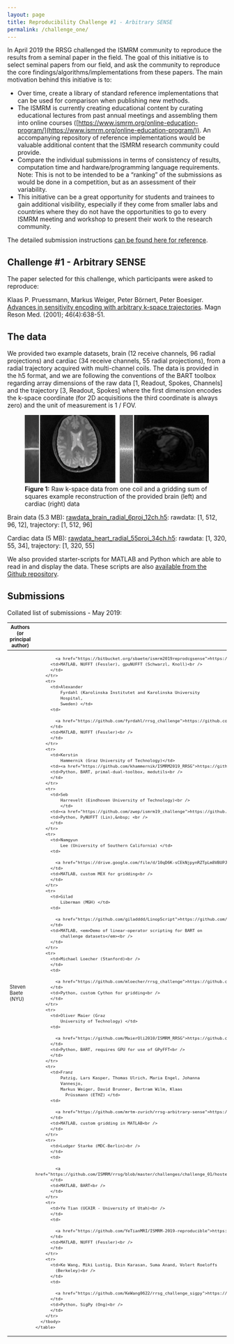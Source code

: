 ```yaml
---
layout: page
title: Reproducibility Challenge #1 - Arbitrary SENSE
permalink: /challenge_one/
---
```


In April 2019 the RRSG challenged the ISMRM community to reproduce the results from a seminal paper in the field. The goal of this initiative is to select seminal papers from our field, and ask the community to reproduce the core findings/algorithms/implementations from these papers. The main motivation behind this initiative is to:

* Over time, create a library of standard reference implementations that can be used for comparison when publishing new methods.
* The ISMRM is currently creating educational content by curating educational lectures from past annual meetings and assembling them into online courses ([https://www.ismrm.org/online-education-program/](https://www.ismrm.org/online-education-program/)). An accompanying repository of reference implementations would be valuable additional content that the ISMRM research community could provide.
* Compare the individual submissions in terms of consistency of results, computation time and hardware/programming language requirements. Note: This is not to be intended to be a “ranking” of the submissions as would be done in a competition, but as an assessment of their variability.
* This initiative can be a great opportunity for students and trainees to gain additional visibility, especially if they come from smaller labs and countries where they do not have the opportunities to go to every ISMRM meeting and workshop to present their work to the research community.

The detailed submission instructions [can be found here for reference](https://blog.ismrm.org/2019/04/02/ismrm-reproducible-research-study-group-2019-reproduce-a-seminal-paper-initiative/).

## Challenge #1 - Arbitrary SENSE

The paper selected for this challenge, which participants were asked to reproduce:

Klaas P. Pruessmann, Markus Weiger, Peter Börnert, Peter Boesiger. [Advances in sensitivity encoding with arbitrary k-space trajectories](https://onlinelibrary.wiley.com/doi/full/10.1002/mrm.1241). Magn Reson Med. (2001); 46(4):638-51.


## The data

We provided two example datasets, brain (12 receive channels, 96 radial projections) and cardiac (34 receive channels, 55 radial projections), from a radial trajectory acquired with multi-channel coils. The data is provided in the h5 format, and we are following the conventions of the BART toolbox regarding array dimensions of the raw data [1, Readout, Spokes, Channels] and the trajectory [3, Readout, Spokes] where the first dimension encodes the k-space coordinate (for 2D acquisitions the third coordinate is always zero) and the unit of measurement is 1 / FOV.

<figure>
<img src="https://github.com/ISMRM/rrsg/blob/master/challenges/challenge_01/figure1.png" alt="Figure1" /><figcaption><strong>Figure 1:</strong> Raw k-space data from one coil and a gridding sum of squares example reconstruction of the provided brain (left) and cardiac (right) data</figcpation>
</figure>


Brain data (5.3 MB): [rawdata\_brain\_radial\_6proj\_12ch.h5](https://github.com/ISMRM/blob/master/rrsg/challenges/challenge_01/rawdata_brain_radial_96proj_12ch.h5): rawdata: [1, 512, 96, 12], trajectory: [1, 512, 96]

Cardiac data (5 MB): [rawdata\_heart\_radial\_55proj_34ch.h5](https://github.com/ISMRM/rrsg/blob/master/challenges/challenge_01/rawdata_heart_radial_55proj_34ch.h5): rawdata: [1, 320, 55, 34], trajectory: [1, 320, 55]

We also provided starter-scripts for MATLAB and Python which are able to read in and display the data. These scripts are also [available from the Github repository](https://github.com/ISMRM/rrsg/tree/master/challenges/challenge_01).


## Submissions

Collated list of submissions - May 2019:

<table style="width:100%; font-size:80%" class="TFtable">
	<col style="width:40%" />
	<col style="width:30%" />
	<col style="width:30%" />
<thead>
        <tr>
           <th>Authors (or principal author)</th>
          <th style="max-width:150px; word-wrap:break-word;">Link</th>
          <th>Info</th>
        </tr>
</thead>       
        <tbody>
        <tr>
          <td>Steven
              Baete (NYU) <br />
              </td>
          <td>
            
            <a href="https://bitbucket.org/sbaete/ismrm2019reprodcgsense">https://bitbucket.org/sbaete/ismrm2019reprodcgsense</a></td>
          <td>MATLAB, NUFFT (Fessler), gpuNUFFT (Schwarzl, Knoll)<br />
          </td>
        </tr>
        <tr>
          <td>Alexander
              Fyrdahl (Karolinska Institutet and Karolinska University
              Hospital,
              Sweden) </td>
          <td>
            
            <a href="https://github.com/fyrdahl/rrsg_challenge">https://github.com/fyrdahl/rrsg_challenge</a>
          </td>
          <td>MATLAB, NUFFT (Fessler)<br />
          </td>
        </tr>
        <tr>
          <td>Kerstin
              Hammernik (Graz University of Technology)</td>
          <td><a href="https://github.com/khammernik/ISMRM2019_RRSG">https://github.com/khammernik/ISMRM2019_RRSG</a></td>
          <td>Python, BART, primal-dual-toolbox, medutils<br />
          </td>
        </tr>
        <tr>
          <td>Seb
              Harrevelt (Eindhoven University of Technology)<br />
              </td>
          <td><a href="https://github.com/zwep/ismrm19_challenge">https://github.com/zwep/ismrm19_challenge</a></td>
          <td>Python, PyNUFFT (Lin),&nbsp; <br />
          </td>
        </tr>
        <tr>
          <td>Namgyun
              Lee (University of Southern California) </td>
          <td>
            
            <a href="https://drive.google.com/file/d/10qD6K-sCEkNjpynRZTpLm8VBUPJFhJCt/view">https://drive.google.com/file/d/10qD6K-sCEkNjpynRZTpLm8VBUPJFhJCt/view</a>
          </td>
          <td>MATLAB, custom MEX for gridding<br />
          </td>
        </tr>
        <tr>
          <td>Gilad
              Liberman (MGH) </td>
          <td>
            
            <a href="https://github.com/giladddd/LinopScript">https://github.com/giladddd/LinopScript</a>
          </td>
          <td>MATLAB, <em>Demo of linear-operator scripting for BART on
              challenge datasets</em><br />
          </td>
        </tr>
        <tr>
          <td>Michael Loecher (Stanford)<br />
          </td>
          <td>
            
            <a href="https://github.com/mloecher/rrsg_challenge">https://github.com/mloecher/rrsg_challenge</a>
          </td>
          <td>Python, custom Cython for gridding<br />
          </td>
        </tr>
        <tr>
          <td>Oliver Maier (Graz
              University of Technology) </td>
          <td>
            
            <a href="https://github.com/MaierOli2010/ISMRM_RRSG">https://github.com/MaierOli2010/ISMRM_RRSG</a>
          </td>
          <td>Python, BART, requires GPU for use of GPyFFT<br />
          </td>
        </tr>
        <tr>
          <td>Franz
              Patzig, Lars Kasper, Thomas Ulrich, Maria Engel, Johanna
              Vannesjo,
              Markus Weiger, David Brunner, Bertram Wilm, Klaas
                Prüssmann (ETHZ) </td>
          <td>
            
            <a href="https://github.com/mrtm-zurich/rrsg-arbitrary-sense">https://github.com/mrtm-zurich/rrsg-arbitrary-sense</a>
          </td>
          <td>MATLAB, custom gridding in MATLAB<br />
          </td>
        </tr>
        <tr>
          <td>Ludger Starke (MDC-Berlin)<br />
          </td>
          <td>
            
            <a href="https://github.com/ISMRM/rrsg/blob/master/challenges/challenge_01/hosted_submissions/reproducibleResearch19_LudgerStarke.zip">.../reproducibleResearch19_LudgerStarke.zip</a>
          </td>
          <td>MATLAB, BART<br />
          </td>
        </tr>
        <tr>
          <td>Ye Tian (UCAIR - University of Utah)<br />
          </td>
          <td>
            
            <a href="https://github.com/YeTianMRI/ISMRM-2019-reproducible">https://github.com/YeTianMRI/ISMRM-2019-reproducible</a>
          </td>
          <td>MATLAB, NUFFT (Fessler)<br />
          </td>
        </tr>
        <tr>
          <td>Ke Wang, Miki Lustig, Ekin Karasan, Suma Anand, Volert Roeloffs
            (Berkeley)<br />
          </td>
          <td>
            
            <a href="https://github.com/KeWang0622/rrsg_challenge_sigpy">https://github.com/KeWang0622/rrsg_challenge_sigpy</a>
          </td>
          <td>Python, SigPy (Ong)<br />
          </td>
        </tr>
      </tbody>
    </table>
